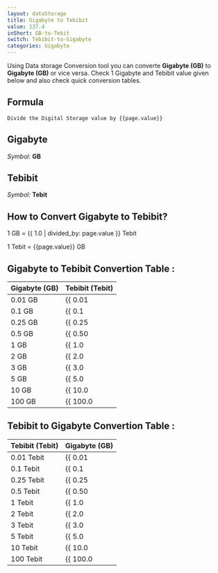 ```yaml
---
layout: dataStorage
title: Gigabyte to Tebibit
value: 137.4
inShort: GB-to-Tebit
switch: Tebibit-to-Gigabyte
categories: Gigabyte
---
```


Using Data storage Conversion tool you can converte **Gigabyte (GB)** to **Gigabyte (GB)** or vice versa. Check 1 Gigabyte and Tebibit value given below and also check quick conversion tables.

## Formula
`Divide the Digital Storage value by {{page.value}}`

## Gigabyte
*Symbol:* **GB**

## Tebibit
*Symbol:* **Tebit**

## How to Convert Gigabyte to Tebibit?

1 GB = {{ 1.0 | divided_by: page.value }} Tebit

1 Tebit = {{page.value}} GB


## Gigabyte to Tebibit Convertion Table :

| Gigabyte (GB) | Tebibit (Tebit) |
| ---- | ---- |
| 0.01 GB | {{ 0.01 | divided_by: page.value }} Tebit |
| 0.1 GB | {{ 0.1 | divided_by: page.value }} Tebit |
| 0.25 GB | {{ 0.25 | divided_by: page.value }} Tebit |
| 0.5 GB | {{ 0.50 | divided_by: page.value }} Tebit |
| 1 GB | {{ 1.0 | divided_by: page.value }} Tebit |
| 2 GB | {{ 2.0 | divided_by: page.value }} Tebit |
| 3 GB | {{ 3.0 | divided_by: page.value }} Tebit |
| 5 GB | {{ 5.0 | divided_by: page.value }} Tebit |
| 10 GB | {{ 10.0 | divided_by: page.value }} Tebit |
| 100 GB | {{ 100.0 | divided_by: page.value }} Tebit |

## Tebibit to Gigabyte Convertion Table :

| Tebibit (Tebit) | Gigabyte (GB) |
| ---- | ---- |
| 0.01 Tebit | {{ 0.01 | times: page.value }} GB |
| 0.1 Tebit | {{ 0.1 | times: page.value }} GB |
| 0.25 Tebit | {{ 0.25 | times: page.value }} GB |
| 0.5 Tebit | {{ 0.50 | times: page.value }} GB |
| 1 Tebit | {{ 1.0 | times: page.value }} GB |
| 2 Tebit | {{ 2.0 | times: page.value }} GB |
| 3 Tebit | {{ 3.0 | times: page.value }} GB |
| 5 Tebit | {{ 5.0 | times: page.value }} GB |
| 10 Tebit | {{ 10.0 | times: page.value }} GB |
| 100 Tebit | {{ 100.0 | times: page.value }} GB |


<script>
document.getElementById('selectInput')[12].selected = true
document.getElementById('selectOutput')[15].selected = true
</script>
